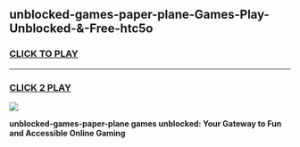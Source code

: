 
## unblocked-games-paper-plane-Games-Play-Unblocked-&-Free-htc5o
<h3>
<a href="https://premium76.site?title=unblocked-games-paper-plane&ref=24A">CLICK TO PLAY</a></h3>
<hr>

<h3>
<a href="https://premium76.site?title=unblocked-games-paper-plane&ref=24A">CLICK 2 PLAY</a>
  
</h3>

<a href="https://premium76.site?title=unblocked-games-paper-plane&ref=24A"><img src="https://clearcache.store/games.png"></a>


**unblocked-games-paper-plane games unblocked: Your Gateway to Fun and Accessible Online Gaming**

